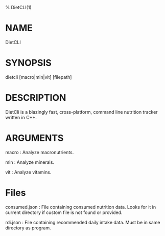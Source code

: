 % DietCLI(1)

# NAME

DietCLI 

# SYNOPSIS

dietcli [macro|min|vit] [filepath]

# DESCRIPTION

DietCli is a blazingly fast, cross-platform, command line nutrition tracker written in C++.

# ARGUMENTS

macro
: Analyze macronutrients.

min
: Analyze minerals.

vit
: Analyze vitamins.

# Files


consumed.json
: File containing consumed nutrition data. Looks for it in current directory if custom file is not found or provided.

rdi.json
: File containing recommended daily intake data. Must be in same directory as program.
